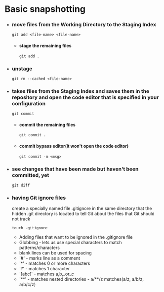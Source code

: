 # Basic snapshotting

- ### move files from the Working Directory to the Staging Index
  
  `git add <file-name> <file-name>`

  - #### stage the remaining files

    `git add .`

- ### unstage

  `git rm --cached <file-name>`

- ### takes files from the Staging Index and saves them in the repository and open the code editor that is specified in your configuration

  `git commit`

  - #### commit the remaining files

    `git commit .`

  - #### commit bypass editor(it won't open the code editor)
    
    `git commit -m <msg>`

- ### see changes that have been made but haven't been committed, yet

  `git diff`

- ### having Git ignore files
  
  create a specially named file .gitignore in the same directory that the hidden .git directory is located to tell Git about the files that Git should not track
  
  `touch .gitignore`

  - Adding files that want to be ignored in the .gitignore file
  - Globbing - lets us use special characters to match patterns/characters
  - blank lines can be used for spacing
  - '\#' - marks line as a comment
  - '\*' - matches 0 or more characters
  - '?' - matches 1 character
  - '\[abc\]' - matches a,b,_or_c
  - '\*\*' - matches nested directories - a/**/z matches(a/z, a/b/z, a/b/c/z)
